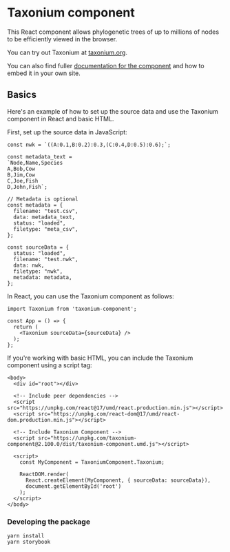 # Taxonium component

This React component allows phylogenetic trees of up to millions of nodes to be efficiently viewed in the browser.

You can try out Taxonium at [taxonium.org](https://taxonium.org).

You can also find fuller [documentation for the component](https://docs.taxonium.org/en/latest/component.html) and how to embed it in your own site.


## Basics

Here's an example of how to set up the source data and use the Taxonium component in React and basic HTML.

First, set up the source data in JavaScript:

```{js}
const nwk = `((A:0.1,B:0.2):0.3,(C:0.4,D:0.5):0.6);`;

const metadata_text = 
`Node,Name,Species
A,Bob,Cow
B,Jim,Cow
C,Joe,Fish
D,John,Fish`;

// Metadata is optional
const metadata = { 
  filename: "test.csv",
  data: metadata_text,
  status: "loaded",
  filetype: "meta_csv",
};

const sourceData = {
  status: "loaded",
  filename: "test.nwk",
  data: nwk,
  filetype: "nwk",
  metadata: metadata,
};
```

In React, you can use the Taxonium component as follows:

```{js}
import Taxonium from 'taxonium-component';

const App = () => {
  return (
    <Taxonium sourceData={sourceData} />
  );
};
```

If you're working with basic HTML, you can include the Taxonium component using a script tag:

```{html}
<body>
  <div id="root"></div>

  <!-- Include peer dependencies -->
  <script src="https://unpkg.com/react@17/umd/react.production.min.js"></script>
  <script src="https://unpkg.com/react-dom@17/umd/react-dom.production.min.js"></script>

  <!-- Include Taxonium Component -->
  <script src="https://unpkg.com/taxonium-component@2.100.0/dist/taxonium-component.umd.js"></script>

  <script>
    const MyComponent = TaxoniumComponent.Taxonium;

    ReactDOM.render(
      React.createElement(MyComponent, { sourceData: sourceData}),
      document.getElementById('root')
    );
  </script>
</body>
```




### Developing the package

```
yarn install
yarn storybook
```